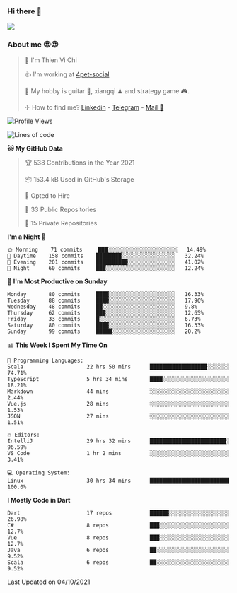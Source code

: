 ### Hi there 👋
![](https://media1.tenor.com/images/9aa4aee77151757a310fcdb4b8fd2a0a/tenor.gif?itemid=12671405)

### About me 😍😍

> 🙎 I'm Thien Vi Chi
> 
> 👍 I'm working at [4pet-social](https://github.com/4pet-social)
>
> 🥞 My hobby is guitar 🎸, xiangqi ♟ and strategy game 🎮.
> 
> ✈ How to find me? [Linkedin](https://www.linkedin.com/in/tvc12/) - [Telegram](https://t.me/yeutham212) - [Mail 📧](mailto:meomeocf98@gmail.com)
> 

<!--START_SECTION:waka-->
![Profile Views](http://img.shields.io/badge/Profile%20Views-25-blue)

![Lines of code](https://img.shields.io/badge/From%20Hello%20World%20I%27ve%20Written-745887%20lines%20of%20code-blue)

**🐱 My GitHub Data** 

> 🏆 538 Contributions in the Year 2021
 > 
> 📦 153.4 kB Used in GitHub's Storage 
 > 
> 💼 Opted to Hire
 > 
> 📜 33 Public Repositories 
 > 
> 🔑 15 Private Repositories  
 > 
**I'm a Night 🦉** 

```text
🌞 Morning    71 commits     ███░░░░░░░░░░░░░░░░░░░░░░   14.49% 
🌆 Daytime    158 commits    ████████░░░░░░░░░░░░░░░░░   32.24% 
🌃 Evening    201 commits    ██████████░░░░░░░░░░░░░░░   41.02% 
🌙 Night      60 commits     ███░░░░░░░░░░░░░░░░░░░░░░   12.24%

```
📅 **I'm Most Productive on Sunday** 

```text
Monday       80 commits     ████░░░░░░░░░░░░░░░░░░░░░   16.33% 
Tuesday      88 commits     ████░░░░░░░░░░░░░░░░░░░░░   17.96% 
Wednesday    48 commits     ██░░░░░░░░░░░░░░░░░░░░░░░   9.8% 
Thursday     62 commits     ███░░░░░░░░░░░░░░░░░░░░░░   12.65% 
Friday       33 commits     █░░░░░░░░░░░░░░░░░░░░░░░░   6.73% 
Saturday     80 commits     ████░░░░░░░░░░░░░░░░░░░░░   16.33% 
Sunday       99 commits     █████░░░░░░░░░░░░░░░░░░░░   20.2%

```


📊 **This Week I Spent My Time On** 

```text
💬 Programming Languages: 
Scala                    22 hrs 50 mins      ██████████████████░░░░░░░   74.71% 
TypeScript               5 hrs 34 mins       ████░░░░░░░░░░░░░░░░░░░░░   18.21% 
Markdown                 44 mins             ░░░░░░░░░░░░░░░░░░░░░░░░░   2.44% 
Vue.js                   28 mins             ░░░░░░░░░░░░░░░░░░░░░░░░░   1.53% 
JSON                     27 mins             ░░░░░░░░░░░░░░░░░░░░░░░░░   1.51%

🔥 Editors: 
IntelliJ                 29 hrs 32 mins      ████████████████████████░   96.59% 
VS Code                  1 hr 2 mins         ░░░░░░░░░░░░░░░░░░░░░░░░░   3.41%

💻 Operating System: 
Linux                    30 hrs 34 mins      █████████████████████████   100.0%

```

**I Mostly Code in Dart** 

```text
Dart                     17 repos            ██████░░░░░░░░░░░░░░░░░░░   26.98% 
C#                       8 repos             ███░░░░░░░░░░░░░░░░░░░░░░   12.7% 
Vue                      8 repos             ███░░░░░░░░░░░░░░░░░░░░░░   12.7% 
Java                     6 repos             ██░░░░░░░░░░░░░░░░░░░░░░░   9.52% 
Scala                    6 repos             ██░░░░░░░░░░░░░░░░░░░░░░░   9.52%

```



 Last Updated on 04/10/2021
<!--END_SECTION:waka-->